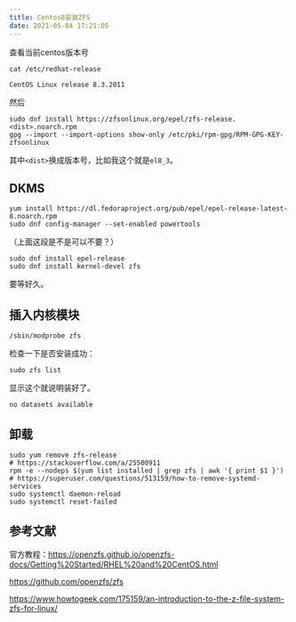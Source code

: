 ```yaml
---
title: Centos8安装ZFS
date: 2021-05-04 17:21:05
---
```


查看当前centos版本号

```shell
cat /etc/redhat-release
```

```text
CentOS Linux release 8.3.2011
```

然后

```shell
sudo dnf install https://zfsonlinux.org/epel/zfs-release.<dist>.noarch.rpm
gpg --import --import-options show-only /etc/pki/rpm-gpg/RPM-GPG-KEY-zfsonlinux
```

其中`<dist>`换成版本号，比如我这个就是`el8_3`。

## DKMS

```shell
yum install https://dl.fedoraproject.org/pub/epel/epel-release-latest-8.noarch.rpm
sudo dnf config-manager --set-enabled powertools
```

（上面这段是不是可以不要？）

```shell
sudo dnf install epel-release
sudo dnf install kernel-devel zfs
```

要等好久。

## 插入内核模块

```shell
/sbin/modprobe zfs
```

检查一下是否安装成功：

```shell
sudo zfs list
```

显示这个就说明装好了。

```text
no datasets available
```

## 卸载

```shell
sudo yum remove zfs-release
# https://stackoverflow.com/a/25500911
rpm -e --nodeps $(yum list installed | grep zfs | awk '{ print $1 }')
# https://superuser.com/questions/513159/how-to-remove-systemd-services
sudo systemctl daemon-reload
sudo systemctl reset-failed
```

## 参考文献

官方教程：<https://openzfs.github.io/openzfs-docs/Getting%20Started/RHEL%20and%20CentOS.html>

<https://github.com/openzfs/zfs>

<https://www.howtogeek.com/175159/an-introduction-to-the-z-file-system-zfs-for-linux/>
